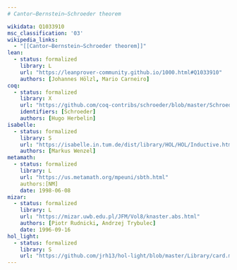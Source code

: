```yaml
---
# Cantor–Bernstein–Schroeder theorem

wikidata: Q1033910
msc_classification: '03'
wikipedia_links:
  - "[[Cantor–Bernstein–Schroeder theorem]]"
lean:
  - status: formalized
    library: L
    url: "https://leanprover-community.github.io/1000.html#Q1033910"
    authors: [Johannes Hölzl, Mario Carneiro]
coq:
  - status: formalized
    library: X
    url: "https://github.com/coq-contribs/schroeder/blob/master/Schroeder.v"
    identifiers: [Schroeder]
    authors: [Hugo Herbelin]
isabelle:
  - status: formalized
    library: S
    url: "https://isabelle.in.tum.de/dist/library/HOL/HOL/Inductive.html#Inductive.Schroeder_Bernstein|fact"
    authors: [Markus Wenzel]
metamath:
  - status: formalized
    library: L
    url: "https://us.metamath.org/mpeuni/sbth.html"
    authors:[NM]
    date: 1998-06-08
mizar:
  - status: formalized
    library: L
    url: "https://mizar.uwb.edu.pl/JFM/Vol8/knaster.abs.html"
    authors: [Piotr Rudnicki, Andrzej Trybulec]
    date: 1996-09-16
hol_light:
  - status: formalized
    library: S
    url: "https://github.com/jrh13/hol-light/blob/master/Library/card.ml"
---
```


